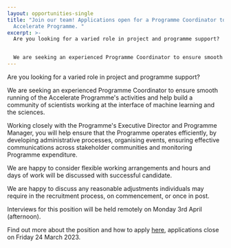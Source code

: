 ```yaml
---
layout: opportunities-single
title: "Join our team! Applications open for a Programme Coordinator to join the
  Accelerate Programme. "
excerpt: >-
  Are you looking for a varied role in project and programme support?


  We are seeking an experienced Programme Coordinator to ensure smooth running of the Accelerate Programme's activities and help build a community of scientists working at the interface of machine learning and the sciences.
---
```

Are you looking for a varied role in project and programme support?

We are seeking an experienced Programme Coordinator to ensure smooth running of the Accelerate Programme's activities and help build a community of scientists working at the interface of machine learning and the sciences.

Working closely with the Programme's Executive Director and Programme Manager, you will help ensure that the Programme operates efficiently, by developing administrative processes, organising events, ensuring effective communications across stakeholder communities and monitoring Programme expenditure.

We are happy to consider flexible working arrangements and hours and days of work will be discussed with successful candidate.

We are happy to discuss any reasonable adjustments individuals may require in the recruitment process, on commencement, or once in post.

Interviews for this position will be held remotely on Monday 3rd April (afternoon).

Find out more about the position and how to apply [here](https://www.jobs.cam.ac.uk/job/39783/), applications close on Friday 24 March 2023.